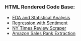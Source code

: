 
### HTML Rendered Code Base:

* [EDA and Statistical Analysis](http://htmlpreview.github.io/?https://github.com/jitsen-design/Data-607-Final-Project/blob/master/final_project.html)
* [Regression with Sentiment](https://github.com/jitsen-design/Data-607-Final-Project/blob/master/regression.ipynb)
* [NY Times Review Scraper](https://github.com/jitsen-design/Data-607-Final-Project/blob/master/review_scraper.ipynb)
* [Amazon Sales Rank Extraction](https://github.com/jitsen-design/Data-607-Final-Project/tree/master/amazon-sales-rank-data-for-print-and-kindle-books/output/code/amazonsalesranks.ipynb)
